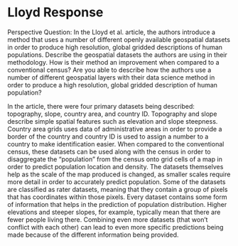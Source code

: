 # Lloyd Response

Perspective Question: In the Lloyd et al. article, the authors introduce a method that uses a number of different openly available 
geospatial datasets in order to produce high resolution, global gridded descriptions of human populations. Describe the geospatial 
datasets the authors are using in their methodology. How is their method an improvement when compared to a conventional census? Are 
you able to describe how the authors use a number of different geospatial layers with their data science method in order to produce 
a high resolution, global gridded description of human population?

In the article, there were four primary datasets being described: topography, slope, country area, and country ID. 
Topography and slope describe simple spatial features such as elevation and slope steepness. Country area grids uses data of 
administrative areas in order to provide a border of the country and country ID is used to assign a number to a country to 
make identification easier. When compared to the conventional census, these datasets can be used along with the census in order
to disaggregate the “population” from the census onto grid cells of a map in order to predict population location and density.
The datasets themselves help as the scale of the map produced is changed, as smaller scales require more detail in order to accurately 
predict population. Some of the datasets are classified as rater datasets, meaning that they contain a group of pixels that has 
coordinates within those pixels. Every dataset contains some form of information that helps in the prediction of population distribution.
Higher elevations and steeper slopes, for example, typically mean that there are fewer people living there. 
Combining even more datasets (that won’t conflict with each other) can lead to even more specific predictions being made because of 
the different information being provided. 
